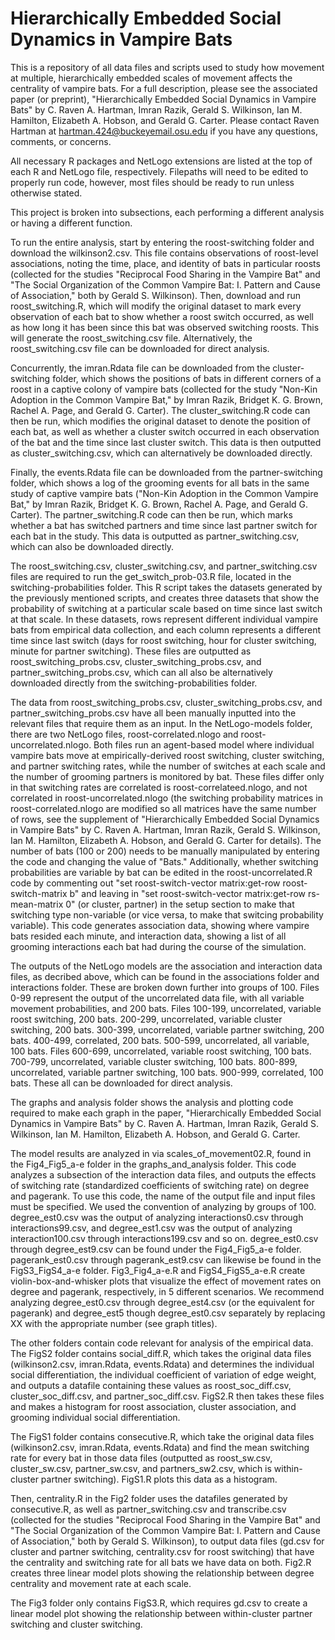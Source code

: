 # Hierarchically Embedded Social Dynamics in Vampire Bats
This is a repository of all data files and scripts used to study how movement at multiple, hierarchically embedded scales of movement affects the centrality of vampire bats. For a full description, please see the associated paper (or preprint), "Hierarchically Embedded Social Dynamics in Vampire Bats" by C. Raven A. Hartman, Imran Razik, Gerald S. Wilkinson, Ian M. Hamilton, Elizabeth A. Hobson, and Gerald G. Carter. Please contact Raven Hartman at hartman.424@buckeyemail.osu.edu if you have any questions, comments, or concerns.

All necessary R packages and NetLogo extensions are listed at the top of each R and NetLogo file, respectively. Filepaths will need to be edited to properly run code, however, most files should be ready to run unless otherwise stated.

This project is broken into subsections, each performing a different analysis or having a different function.

To run the entire analysis, start by entering the roost-switching folder and download the wilkinson2.csv. This file contains observations of roost-level associations, noting the time, place, and identity of bats in particular roosts (collected for the studies "Reciprocal Food Sharing in the Vampire Bat" and "The Social Organization of the Common Vampire Bat: I. Pattern and Cause of Association," both by Gerald S. Wilkinson). Then, download and run roost_switching.R, which will modify the original dataset to mark every observation of each bat to show whether a roost switch occurred, as well as how long it has been since this bat was observed switching roosts. This will generate the roost_switching.csv file. Alternatively, the roost_switching.csv file can be downloaded for direct analysis.

Concurrently, the imran.Rdata file can be downloaded from the cluster-switching folder, which shows the positions of bats in different corners of a roost in a captive colony of vampire bats (collected for the study "Non-Kin Adoption in the Common Vampire Bat," by Imran Razik, Bridget K. G. Brown, Rachel A. Page, and Gerald G. Carter). The cluster_switching.R code can then be run, which modifies the original dataset to denote the position of each bat, as well as whether a cluster switch occurred in each observation of the bat and the time since last cluster switch. This data is then outputted as cluster_switching.csv, which can alternatively be downloaded directly.

Finally, the events.Rdata file can be downloaded from the partner-switching folder, which shows a log of the grooming events for all bats in the same study of captive vampire bats ("Non-Kin Adoption in the Common Vampire Bat," by Imran Razik, Bridget K. G. Brown, Rachel A. Page, and Gerald G. Carter). The partner_switching.R code can then be run, which marks whether a bat has switched partners and time since last partner switch for each bat in the study. This data is outputted as partner_switching.csv, which can also be downloaded directly.

The roost_switching.csv, cluster_switching.csv, and partner_switching.csv files are required to run the get_switch_prob-03.R file, located in the switching-probabilities folder. This R script takes the datasets generated by the previously mentioned scripts, and creates three datasets that show the probability of switching at a particular scale based on time since last switch at that scale. In these datasets, rows represent different individual vampire bats from empirical data collection, and each column represents a different time since last switch (days for roost switching, hour for cluster switching, minute for partner switching). These files are outputted as roost_switching_probs.csv, cluster_switching_probs.csv, and partner_switching_probs.csv, which can all also be alternatively downloaded directly from the switching-probabilities folder.

The data from roost_switching_probs.csv, cluster_switching_probs.csv, and partner_switching_probs.csv have all been manually inputted into the relevant files that require them as an input. In the NetLogo-models folder, there are two NetLogo files, roost-correlated.nlogo and roost-uncorrelated.nlogo. Both files run an agent-based model where individual vampire bats move at empirically-derived roost switching, cluster switching, and partner switching rates, while the number of switches at each scale and the number of grooming partners is monitored by bat. These files differ only in that switching rates are correlated is roost-correlateed.nlogo, and not correlated in roost-uncorrelated.nlogo (the switching probability matrices in roost-correlated.nlogo are modified so all matrices have the same number of rows, see the supplement of "Hierarchically Embedded Social Dynamics in Vampire Bats" by C. Raven A. Hartman, Imran Razik, Gerald S. Wilkinson, Ian M. Hamilton, Elizabeth A. Hobson, and Gerald G. Carter for details). The number of bats (100 or 200) needs to be manually manipulated by entering the code and changing the value of "Bats." Additionally, whether switching probabilities are variable by bat can be edited in the roost-uncorrelated.R code by commenting out "set roost-switch-vector matrix:get-row  roost-switch-matrix b" and leaving in "set roost-switch-vector matrix:get-row rs-mean-matrix 0" (or cluster, partner) in the setup section to make that switching type non-variable (or vice versa, to make that switcing probability variable). This code generates association data, showing where vampire bats resided each minute, and interaction data, showing a list of all grooming interactions each bat had during the course of the simulation.

The outputs of the NetLogo models are the association and interaction data files, as decribed above, which can be found in the associations folder and interactions folder. These are broken down further into groups of 100. Files 0-99 represent the output of the uncorrelated data file, with all variable movement probabilities, and 200 bats. Files 100-199, uncorrelated, variable roost switching, 200 bats. 200-299, uncorrelated, variable cluster switching, 200 bats. 300-399, uncorrelated, variable partner switching, 200 bats. 400-499, correlated, 200 bats. 500-599, uncorrelated, all variable, 100 bats. Files 600-699, uncorrelated, variable roost switching, 100 bats. 700-799, uncorrelated, variable cluster switching, 100 bats. 800-899, uncorrelated, variable partner switching, 100 bats. 900-999, correlated, 100 bats. These all can be downloaded for direct analysis.

The graphs and analysis folder shows the analysis and plotting code required to make each graph in the paper, "Hierarchically Embedded Social Dynamics in Vampire Bats" by C. Raven A. Hartman, Imran Razik, Gerald S. Wilkinson, Ian M. Hamilton, Elizabeth A. Hobson, and Gerald G. Carter.

The model results are analyzed in via scales_of_movement02.R, found in the Fig4_Fig5_a-e folder in the graphs_and_analysis folder. This code analyzes a subsection of the interaction data files, and outputs the effects of switching rate (standardized coefficients of switching rate) on degree and pagerank. To use this code, the name of the output file and input files must be specified. We used the convention of analyzing by groups of 100. degree_est0.csv was the output of analyzing interactions0.csv through interactions99.csv, and degree_est1.csv was the output of analyzing interaction100.csv through interactions199.csv and so on. degree_est0.csv through degree_est9.csv can be found under the Fig4_Fig5_a-e folder. pagerank_est0.csv through pagerank_est9.csv can likewise be found in the FigS3_FigS4_a-e folder. Fig3_Fig4_a-e.R and FigS4_FigS5_a-e.R create violin-box-and-whisker plots that visualize the effect of movement rates on degree and pagerank, respectively, in 5 different scenarios. We recommend analyzing degree_est0.csv through degree_est4.csv (or the equivalent for pagerank) and degree_est5 though degree_est0.csv separately by replacing XX with the appropriate number (see graph titles).

The other folders contain code relevant for analysis of the empirical data. The FigS2 folder contains social_diff.R, which takes the original data files (wilkinson2.csv, imran.Rdata, events.Rdata) and determines the individual social differentiation, the individual coefficient of variation of edge weight, and outputs a datafile containing these values as roost_soc_diff.csv, cluster_soc_diff.csv, and partner_soc_diff.csv. FigS2.R then takes these files and makes a histogram for roost association, cluster association, and grooming individual social differentiation.

The FigS1 folder contains consecutive.R, which take the original data files (wilkinson2.csv, imran.Rdata, events.Rdata) and find the mean switching rate for every bat in those data files (outputted as roost_sw.csv, cluster_sw.csv, partner_sw.csv, and partners_sw2.csv, which is within-cluster partner switching). FigS1.R plots this data as a histogram.

Then, centrality.R in the Fig2 folder uses the datafiles generated by consecutive.R, as well as partner_switching.csv and transcribe.csv (collected for the studies "Reciprocal Food Sharing in the Vampire Bat" and "The Social Organization of the Common Vampire Bat: I. Pattern and Cause of Association," both by Gerald S. Wilkinson), to output data files (gd.csv for cluster and partner switching, centrality.csv for roost switching) that have the centrality and switching rate for all bats we have data on both. Fig2.R creates three linear model plots showing the relationship between degree centrality and movement rate at each scale.

The Fig3 folder only contains FigS3.R, which requires gd.csv to create a linear model plot showing the relationship between within-cluster partner switching and cluster switching.
